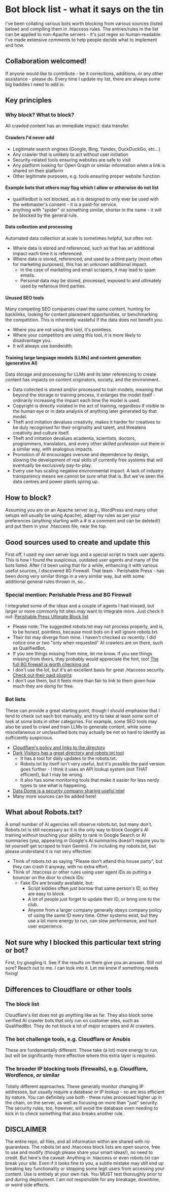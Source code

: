 # Bot block list - what it says on the tin
I've been collating various bots worth blocking from various sources (listed below) and compiling them in .htaccess rules. The entries/rules in the list can be applied to non-Apache servers - it's just regex so human-readable. I've made extensive comments to help people decide what to implement and how.

## Collaboration welcomed!
If anyone would like to contribute - be it corrections, additions, or any other assistance - please do. Every time I update my list, there are always some big baddies I need to add in.

## Key principles

### Why block? What to block?
All crawled content has an immediate impact: data transfer.

#### Crawlers I'd never add
  - Legitimate search engines (Google, Bing, Yandex, DuckDuckGo, etc...)
  - Any crawler that is unlikely to act without user initiation
  - Security-related tools ensuring websites are safe to visit
  - Any platform looking for Open Graph or similar information when a link is shared on their platform
  - Other legitimate purposes, e.g. tools ensuring proper website function

#### Example bots that others may flag which I allow or otherwise do not list
  - qualifiedbot is not blocked, as it is designed to only ever be used with the webmaster's consent - it is a paid-for service.
  - anything with "spider" or something similar, shorter in the name - it will be blocked by the general rule.

#### Data collection and processing  
Automated data collection at scale is sometimes helpful, but often not.
  - Where data is stored and referenced, such as that has an additional impact each time it is referenced.
  - Where data is stored, referenced, and used by a third party (most often for marketing purposes), this has an unknown additional impact.
    * In the case of marketing and email scrapers, it may lead to spam emails.
    * Personal data may be stored, processed, exposed to and ultimately used by nefarious third parties.
   
#### Unused SEO tools
Many competing SEO companies crawl the same content, hunting for backlinks, looking for content placement opportunities, or benchmarking the competition. This is inherently wasteful if the data does not benefit *you*.
  - Where you are not using this tool, it's pointless.
  - Where your competitors are using this tool, it is more likely to disadvantage you.
  - It will always use bandwidth.
  
#### Training large language models (LLMs) and content generation (generative AI)
Data storage and processing for LLMs and its later referencing to create content has impacts on content originators, society, and the environment.
  - Data collected is stored and/or processed to train models, meaning that beyond the storage or training process, it enlarges the model itself - ordinarily increasing the impact each time the model is used.
  - Copyright is directly violated in the act of training, regardless if visible to the human eye or in data analysis of anything later generated by that model.
  - Theft and imitation devalues creativity, makes it harder for creatives to be duly recognised for their originality and talent, and threatens creativity and culture itself.
  - Theft and imitation devalues academia, scientists, doctors, programmers, translators, and every other skilled profession out there in a similar way, with analogous impacts.
  - Promotion of AI encourages overuse and dependence by design, slowing the development of real skills of currently free systems that will eventually be exclusively pay-to-play.
  - Every use has scaling negative environmental impact. A lack of industry transparency means we cannot be sure what that is. But we've seen the data centres and power plants spring up.

## How to block?
Assuming you are on an Apache server (e.g., WordPress and many other setups will usually be using Apache), adapt my rules as per your preferences (anything starting with a # is a comment and can be deleted!) and put them in your .htaccess file, near the top.

## Good sources used to create and update this
First off, I used my own server logs and a special script to track user agents. This is how I found the suspicious, outdated user agents and many of the bots listed. After I'd been using that for a while, enhancing it with various useful sources, I discovered 8G Firewall. That team - Perishable Press - has been doing very similar things in a very similar way, but with some additional general rules thrown in, so...

### Special mention: Perishable Press and 8G Firewall
I integrated some of the ideas and a couple of agents I had missed, but larger or more commonly hit sites may want to integrate more. Just check it out:
[Perishable Press Ultimate Block list](https://perishablepress.com/ultimate-ai-block-list/)
* Please note: The suggested robots.txt may not process properly, and is, to be honest, pointless, because most bots on it will ignore robots.txt. 
* Their list may diverge from mine. I haven't checked so recently. I did notice one or two "only when requested" AI crawlers are on there, such as QualifiedBot.
* If you see things missing from mine, let me know. If you see things missing from theirs, they probably would appreciate the hint, too!
[The full 8G firewall is worth checking out](https://perishablepress.com/8g-firewall/)
* I don't use the lot, but it's an excellent basis for great .htaccess security.
[Check out their paid plugins](https://plugin-planet.com/)
* I don't use them, but it feels more than fair to link to them given how much they are doing for free.

### Bot lists
These can provide a great starting point, though I should emphasise that I tend to check out each bot manually, and try to take at least some sort of look at some bots in other categories. For example, some SEO tools may also be used to crawl and train LLMs to generate content, while some miscellaneous or unclassified bots may actually be not so hard to identify as sufficiently suspicious.
* [Cloudflare's policy and links to the directory](https://developers.cloudflare.com/bots/concepts/bot/#ai-bots)
* [Dark Visitors has a great directory and robots.txt tool](https://darkvisitors.com/)
  - It has a tool for daily updates to the robots.txt.
  - Robots.txt by itself isn't very useful, but it's possible the paid version goes further - I think it uses an API lookup system (not THAT efficient), but I may be wrong.
  - It also has some monitoring tools that make it easier for less nerdy types to see what is happening.
* [Data Dome is a security company sharing useful intel](https://datadome.co/datadome-intel/)
* Many more sources can be added here!

## What about Robots.txt?
A small number of AI agencies will observe robots.txt, but many don't. Robots.txt is still necessary as it is the only way to block Google's AI training without touching your ability to rank in Google Search or AI summaries (yep, appearing in Google's AI summaries doesn't require you to let yourself get scraped to train Gemini). I'm including my robots.txt, but please understand it is not very effective.
* Think of robots.txt as saying "Please don't attend this house party", but they can crash it anyway, with no extra effort.
* Think of .htaccess or other rules using user agent IDs as putting a bouncer on the door to check IDs:
  - Fake IDs are broadly available, but:
    * Script kiddies often just borrow that same person's ID, so they are easy to block.
    * A lot of people just forget to update their ID, or bring one to the club.
    * Anyone from a larger company generally obeys company policy of using the same ID every time.
Other systems exist, but they use a lot more energy to run, can slow performance, and hurt user experience.

## Not sure why I blocked this particular text string or bot?
First, try googling it. See if the results on there give you an answer. Still not sure? Reach out to me. I can look into it. Let me know if something needs fixing!

## Differences to Cloudflare or other tools
### The block list
Cloudflare's list does not go anything like as far. They also block some verified AI crawler bots that only run on customer sites, such as QualifiedBot. They do not block a lot of major scrapers and AI crawlers.

### The bot challenge tools, e.g. Cloudflare or Anubis
These are fundamentally different. These take (a lot) more energy to run, but will be significantly more effective where this extra layer is required.

### The broader IP blocking tools (firewalls), e.g. Cloudflare, Wordfence, or similar
Totally different approaches. These generally monitor changing IP addresses, but usually require a database or IP lookup - so are less efficient by nature. You can definitely use both - these rules processed higher up in the chain, on the server, as well as focusing on more than "just" security. The security rules, too, however, will avoid the database even needing to kick in to check something that also breaks another rule.

## DISCLAIMER
The entire repo, all files, and all information within are shared with no guarantees. The robots.txt and .htaccess block lists are open source, free to use and modify (though please share your smart ideas!), no need to credit. But here's the caveat: Anything in .htaccess or even robots.txt can break your site. Even if it looks fine to you, a subtle mistake may still end up breaking key functionality or stopping some legit users from accessing your content. Use is entirely at your own risk. You MUST test thoroughly prior to and during deployment. I am not responsible for any breakage, downtime, or weird side effects.
